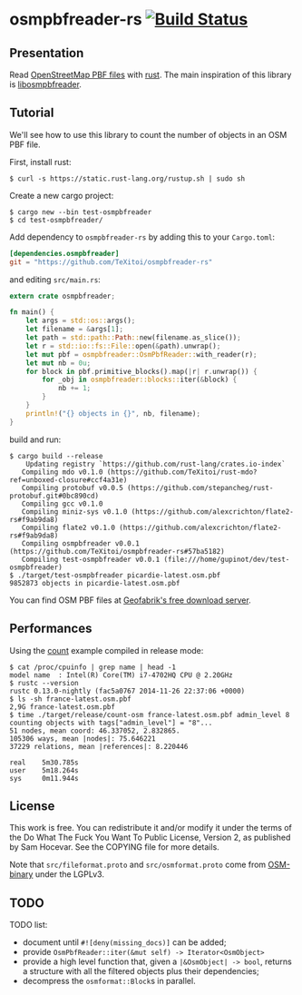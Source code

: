 # osmpbfreader-rs [![Build Status](https://travis-ci.org/TeXitoi/osmpbfreader-rs.svg?branch=master)](https://travis-ci.org/TeXitoi/osmpbfreader-rs)

## Presentation

Read [OpenStreetMap PBF
files](http://wiki.openstreetmap.org/wiki/PBF_Format) with
[rust](http://www.rust-lang.org).  The main inspiration of this
library is
[libosmpbfreader](https://github.com/CanalTP/libosmpbfreader).

## Tutorial

We'll see how to use this library to count the number of objects in an
OSM PBF file.

First, install rust:
```
$ curl -s https://static.rust-lang.org/rustup.sh | sudo sh
```

Create a new cargo project:
```
$ cargo new --bin test-osmpbfreader
$ cd test-osmpbfreader/
```

Add dependency to `osmpbfreader-rs` by adding this to your `Cargo.toml`:
```toml
[dependencies.osmpbfreader]
git = "https://github.com/TeXitoi/osmpbfreader-rs"
```
and editing `src/main.rs`:
```rust
extern crate osmpbfreader;

fn main() {
    let args = std::os::args();
    let filename = &args[1];
    let path = std::path::Path::new(filename.as_slice());
    let r = std::io::fs::File::open(&path).unwrap();
    let mut pbf = osmpbfreader::OsmPbfReader::with_reader(r);
    let mut nb = 0u;
    for block in pbf.primitive_blocks().map(|r| r.unwrap()) {
        for _obj in osmpbfreader::blocks::iter(&block) {
            nb += 1;
        }
    }
    println!("{} objects in {}", nb, filename);
}
```
build and run:
```
$ cargo build --release
    Updating registry `https://github.com/rust-lang/crates.io-index`
   Compiling mdo v0.1.0 (https://github.com/TeXitoi/rust-mdo?ref=unboxed-closure#ccf4a31e)
   Compiling protobuf v0.0.5 (https://github.com/stepancheg/rust-protobuf.git#0bc890cd)
   Compiling gcc v0.1.0
   Compiling miniz-sys v0.1.0 (https://github.com/alexcrichton/flate2-rs#f9ab9da8)
   Compiling flate2 v0.1.0 (https://github.com/alexcrichton/flate2-rs#f9ab9da8)
   Compiling osmpbfreader v0.0.1 (https://github.com/TeXitoi/osmpbfreader-rs#57ba5182)
   Compiling test-osmpbfreader v0.0.1 (file:///home/gupinot/dev/test-osmpbfreader)
$ ./target/test-osmpbfreader picardie-latest.osm.pbf
9852873 objects in picardie-latest.osm.pbf
```

You can find OSM PBF files at [Geofabrik's free download server](http://download.geofabrik.de/).

## Performances

Using the [count](examples/count.rs) example compiled in release mode:
```
$ cat /proc/cpuinfo | grep name | head -1
model name	: Intel(R) Core(TM) i7-4702HQ CPU @ 2.20GHz
$ rustc --version
rustc 0.13.0-nightly (fac5a0767 2014-11-26 22:37:06 +0000)
$ ls -sh france-latest.osm.pbf
2,9G france-latest.osm.pbf
$ time ./target/release/count-osm france-latest.osm.pbf admin_level 8
counting objects with tags["admin_level"] = "8"...
51 nodes, mean coord: 46.337052, 2.832865.
105306 ways, mean |nodes|: 75.646221
37229 relations, mean |references|: 8.220446

real	5m30.785s
user	5m18.264s
sys 	0m11.944s
```

## License

This work is free. You can redistribute it and/or modify it under the
terms of the Do What The Fuck You Want To Public License, Version 2,
as published by Sam Hocevar. See the COPYING file for more details.

Note that `src/fileformat.proto` and `src/osmformat.proto` come from
[OSM-binary](https://github.com/scrosby/OSM-binary) under the LGPLv3.

## TODO

TODO list:
 - document until `#![deny(missing_docs)]` can be added;
 - provide `OsmPbfReader::iter(&mut self) -> Iterator<OsmObject>`
 - provide a high level function that, given a
   `|&OsmObject| -> bool`, returns a structure with all the
   filtered objects plus their dependencies;
 - decompress the `osmformat::Block`s in parallel.
